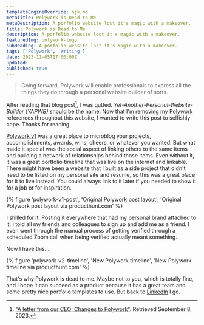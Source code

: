 ```yaml
---
templateEngineOverride: njk,md
metaTitle: Polywork is Dead to Me 
metaDescription: A porfolio website lost it's magic with a makeover.
title: Polywork is Dead to Me 
description: A porfolio website lost it's magic with a makeover.
featuredImg: polywork-logo
subHeading: A porfolio website lost it's magic with a makeover.
tags: ['Polywork', 'Writing']
date: 2023-11-05T17:00:00Z
updated:
published: true
---
```


<div class="col-start-3 col-end-9">

> Going forward, Polywork will enable professionals to express all the things they do through a personal website builder of sorts.

After reading that blog post[^1], I was gutted. *Yet-Another-Personal-Website-Builder (YAPWB)* should be the name. Now that I'm removing my Polywork references throughout this website, I wanted to write this post to selfishly cope. Thanks for reading.

[Polywork v1](https://www.producthunt.com/products/polywork) was a great place to microblog your projects, accomplishments, awards, wins, cheers, or whatever you wanted. But what made it special was the social aspect of linking others to the same items and building a network of relationships behind those items. Even without it, it was a great portfolio timeline that was live on the internet and linkable. There might have been a website that I built as a side project that didn't need to be listed on my personal site and resume, so this was a great place for it to live instead. You could always link to it later if you needed to show it for a job or for inspiration.

{% figure 'polywork-v1-post', 'Original Polywork post layout', 'Original Polywork post layout via producthunt.com' %}

I shilled for it. Posting it everywhere that had my personal brand attached to it. I told all my friends and colleagues to sign up and add me as a friend. I even went through the manual process of getting verified through a scheduled Zoom call when being verified actually meant something.

Now I have this...

{% figure 'polywork-v2-timeline', 'New Polywork timeline', 'New Polywork timeline via producthunt.com' %}

That's why Polywork is dead to me. Maybe not to you, which is totally fine, and I hope it can succeed as a product because it has a great team and some pretty nice portfolio templates to use. But back to [LinkedIn](https://www.linkedin.com/in/conrmahr) I go.

[^1]: ["A letter from our CEO: Changes to Polywork"](https://blog.polywork.com/polywork-founder-product-update/). Retrieved September 8, 2023.

</div>